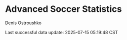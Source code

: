 # Advanced Soccer Statistics
Denis Ostroushko

<!-- gfm -->

Last successful data update: 2025-07-15 05:19:48 CST
